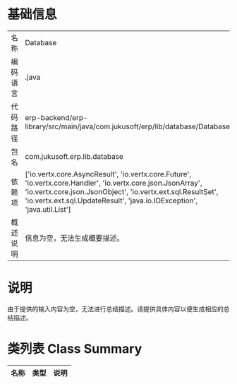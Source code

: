# 基础信息

|      |      |
|------|------|
| 名称 | Database |
| 编码语言 | .java |
| 代码路径 | erp-backend/erp-library/src/main/java/com.jukusoft/erp/lib/database/Database.java |
| 包名 | com.jukusoft.erp.lib.database |
| 依赖项 | ['io.vertx.core.AsyncResult', 'io.vertx.core.Future', 'io.vertx.core.Handler', 'io.vertx.core.json.JsonArray', 'io.vertx.core.json.JsonObject', 'io.vertx.ext.sql.ResultSet', 'io.vertx.ext.sql.UpdateResult', 'java.io.IOException', 'java.util.List'] |
| 概述说明 | 信息为空，无法生成概要描述。 |

# 说明

由于提供的输入内容为空，无法进行总结描述。请提供具体内容以便生成相应的总结描述。

# 类列表 Class Summary

| 名称   | 类型  | 说明 |
|-------|------|-------------|




